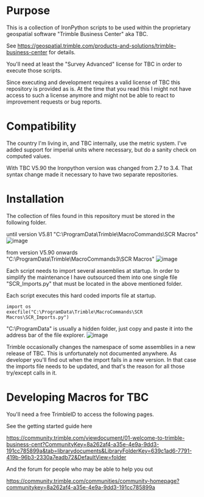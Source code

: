 # Purpose 
This is a collection of IronPython scripts to be used within the proprietary geospatial software "Trimble Business Center" aka TBC.

See https://geospatial.trimble.com/products-and-solutions/trimble-business-center for details.

You'll need at least the "Survey Advanced" license for TBC in order to execute those scripts.

Since executing and development requires a valid license of TBC this repository is provided as is. At the time that you read this I might not have access to such a license anymore and might not be able to react to improvement requests or bug reports.

# Compatibility
The country I'm living in, and TBC internally, use the metric system. I've added support for imperial units where necessary, but do a sanity check on computed values.

With TBC V5.90 the Ironpython version was changed from 2.7 to 3.4. That syntax change made it necessary to have two separate repositories.

# Installation
The collection of files found in this repository must be stored in the following folder.

until version V5.81
"C:\ProgramData\Trimble\MacroCommands\SCR Macros"
![image](https://github.com/RonnySchneider/SCR_Macros_Public/assets/112836384/d39fb9a5-4379-47c2-a4d0-5e8f18443f07)

from version V5.90 onwards
"C:\ProgramData\Trimble\MacroCommands3\SCR Macros"
![image](https://github.com/RonnySchneider/SCR_Macros_Public/assets/112836384/57d158e5-5a77-40fd-8bbe-3733218dafa7)


Each script needs to import several assemblies at startup.
In order to simplify the maintenance I have outsourced them into one single file "SCR_Imports.py" that must be located in the above mentioned folder.

Each script executes this hard coded imports file at startup.
```python:
import os
execfile("C:\ProgramData\Trimble\MacroCommands\SCR Macros\SCR_Imports.py")
```


"C:\ProgramData\" is usually a hidden folder, just copy and paste it into the address bar of the file explorer.
![image](https://user-images.githubusercontent.com/112836384/233819444-0538e4cb-5e86-4597-8c1f-4b777be79245.png)

Trimble occasionally changes the namespace of some assemblies in a new release of TBC. This is unfortunately not documented anywhere. As developer you'll find out when the import fails in a new version. In that case the imports file needs to be updated, and that's the reason for all those try/except calls in it.

# Developing Macros for TBC
You'll need a free TrimbleID to access the following pages.

See the getting started guide here

https://community.trimble.com/viewdocument/01-welcome-to-trimble-business-cent?CommunityKey=8a262af4-a35e-4e9a-9dd3-191cc785899a&tab=librarydocuments&LibraryFolderKey=639c1ad6-7791-419b-96b3-2330a7eadb72&DefaultView=folder

And the forum for people who may be able to help you out

https://community.trimble.com/communities/community-homepage?communitykey=8a262af4-a35e-4e9a-9dd3-191cc785899a
